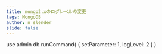 ```yaml
---
title: mongo2.xのログレベルの変更
tags: MongoDB
author: n_slender
slide: false
---
```

use admin
db.runCommand( { setParameter: 1, logLevel: 2 } )

